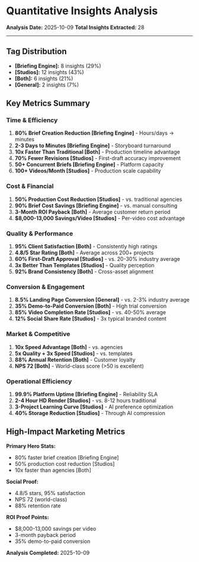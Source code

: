# Quantitative Insights Analysis

**Analysis Date:** 2025-10-09
**Total Insights Extracted:** 28

---

## Tag Distribution
- **[Briefing Engine]:** 8 insights (29%)
- **[Studios]:** 12 insights (43%)
- **[Both]:** 6 insights (21%)
- **[General]:** 2 insights (7%)

## Key Metrics Summary

### Time & Efficiency
1. **80% Brief Creation Reduction [Briefing Engine]** - Hours/days → minutes
2. **2-3 Days to Minutes [Briefing Engine]** - Storyboard turnaround
3. **10x Faster Than Traditional [Both]** - Production timeline advantage
4. **70% Fewer Revisions [Studios]** - First-draft accuracy improvement
5. **50+ Concurrent Briefs [Briefing Engine]** - Platform capacity
6. **100+ Videos/Month [Studios]** - Production scale capability

### Cost & Financial
1. **50% Production Cost Reduction [Studios]** - vs. traditional agencies
2. **90% Brief Cost Savings [Briefing Engine]** - vs. manual consulting
3. **3-Month ROI Payback [Both]** - Average customer return period
4. **$8,000-13,000 Savings/Video [Studios]** - Per-video cost advantage

### Quality & Performance
1. **95% Client Satisfaction [Both]** - Consistently high ratings
2. **4.8/5 Star Rating [Both]** - Average across 200+ projects
3. **60% First-Draft Approval [Studios]** - vs. 20-30% industry average
4. **3x Better Than Templates [Studios]** - Quality perception
5. **92% Brand Consistency [Both]** - Cross-asset alignment

### Conversion & Engagement
1. **8.5% Landing Page Conversion [General]** - vs. 2-3% industry average
2. **35% Demo-to-Paid Conversion [Both]** - High trial conversion
3. **85% Video Completion Rate [Studios]** - vs. 40-50% average
4. **12% Social Share Rate [Studios]** - 3x typical branded content

### Market & Competitive
1. **10x Speed Advantage [Both]** - vs. agencies
2. **5x Quality + 3x Speed [Studios]** - vs. templates
3. **88% Annual Retention [Both]** - Customer loyalty
4. **NPS 72 [Both]** - World-class score (>50 is excellent)

### Operational Efficiency
1. **99.9% Platform Uptime [Briefing Engine]** - Reliability SLA
2. **2-4 Hour HD Render [Studios]** - vs. 8-12 hours traditional
3. **3-Project Learning Curve [Studios]** - AI preference optimization
4. **40% Storage Reduction [Studios]** - Through AI compression

## High-Impact Marketing Metrics

**Primary Hero Stats:**
- 80% faster brief creation [Briefing Engine]
- 50% production cost reduction [Studios]
- 10x faster than agencies [Both]

**Social Proof:**
- 4.8/5 stars, 95% satisfaction
- NPS 72 (world-class)
- 88% retention rate

**ROI Proof Points:**
- $8,000-13,000 savings per video
- 3-month payback period
- 35% demo-to-paid conversion

**Analysis Completed:** 2025-10-09
